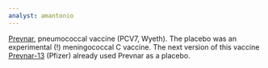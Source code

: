 ```yaml
---
analyst: amantonio
---
```


[Prevnar](https://www.fda.gov/downloads/biologicsbloodvaccines/vaccines/approvedproducts/ucm137038.pdf), pneumococcal vaccine (PCV7, Wyeth). The placebo was an experimental (!) meningococcal C vaccine.
The next version of this vaccine [Prevnar-13](https://www.fda.gov/downloads/biologicsbloodvaccines/vaccines/approvedproducts/ucm201669.pdf) (Pfizer) already used Prevnar as a placebo.

